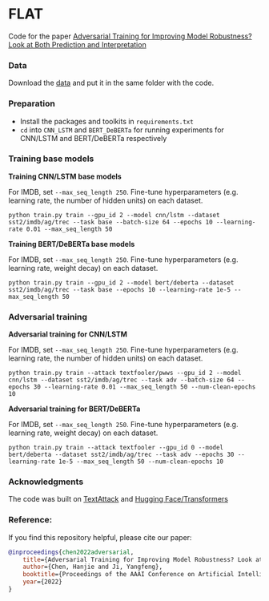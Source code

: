 # FLAT

Code for the paper [Adversarial Training for Improving Model Robustness? Look at Both Prediction and Interpretation](https://www.aaai.org/AAAI22Papers/AAAI-2735.ChenH.pdf)

### Data
Download the [data](https://drive.google.com/drive/folders/1J18AsUKuBYFtHmV0b1pfyd93G_lb2eLQ?usp=sharing) and put it in the same folder with the code.

### Preparation
- Install the packages and toolkits in `requirements.txt`
- `cd` into `CNN_LSTM` and `BERT_DeBERTa` for running experiments for CNN/LSTM and BERT/DeBERTa respectively

### Training base models

**Training CNN/LSTM base models**

For IMDB, set `--max_seq_length 250`. Fine-tune hyperparameters (e.g. learning rate, the number of hidden units) on each dataset.
```
python train.py train --gpu_id 2 --model cnn/lstm --dataset sst2/imdb/ag/trec --task base --batch-size 64 --epochs 10 --learning-rate 0.01 --max_seq_length 50
```

**Training BERT/DeBERTa base models**

For IMDB, set `--max_seq_length 250`. Fine-tune hyperparameters (e.g. learning rate, weight decay) on each dataset.
```
python train.py train --gpu_id 2 --model bert/deberta --dataset sst2/imdb/ag/trec --task base --epochs 10 --learning-rate 1e-5 --max_seq_length 50
```

### Adversarial training

**Adversarial training for CNN/LSTM**

For IMDB, set `--max_seq_length 250`. Fine-tune hyperparameters (e.g. learning rate, the number of hidden units) on each dataset.
```
python train.py train --attack textfooler/pwws --gpu_id 2 --model cnn/lstm --dataset sst2/imdb/ag/trec --task adv --batch-size 64 --epochs 30 --learning-rate 0.01 --max_seq_length 50 --num-clean-epochs 10
```

**Adversarial training for BERT/DeBERTa**

For IMDB, set `--max_seq_length 250`. Fine-tune hyperparameters (e.g. learning rate, weight decay) on each dataset.
```
python train.py train --attack textfooler --gpu_id 0 --model bert/deberta --dataset sst2/imdb/ag/trec --task adv --epochs 30 --learning-rate 1e-5 --max_seq_length 50 --num-clean-epochs 10
```


### Acknowledgments
The code was built on [TextAttack](https://github.com/QData/TextAttack) and [Hugging Face/Transformers](https://github.com/huggingface/transformers)

### Reference:
If you find this repository helpful, please cite our paper:
```bibtex
@inproceedings{chen2022adversarial,
    title={Adversarial Training for Improving Model Robustness? Look at Both Prediction and Interpretation},
    author={Chen, Hanjie and Ji, Yangfeng},
    booktitle={Proceedings of the AAAI Conference on Artificial Intelligence},
    year={2022}
}
```
